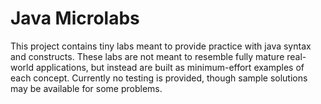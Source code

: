 # Java Microlabs

This project contains tiny labs meant to provide practice with java syntax and constructs.
These labs are not meant to resemble fully mature real-world applications, but instead are
built as minimum-effort examples of each concept. Currently no testing is provided, though
sample solutions may be available for some problems.
